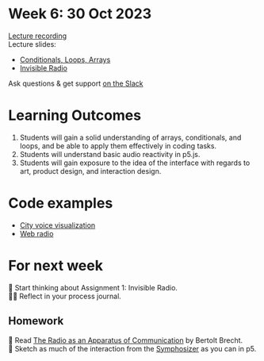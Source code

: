 # Week 6: 30 Oct 2023

[Lecture recording](https://ual.cloud.panopto.eu/Panopto/Pages/Viewer.aspx?id=1323fb1a-555d-414c-8bee-b08500de4b87)  
Lecture slides:

- [Conditionals, Loops, Arrays](<Conditionals, Loops, Arrays.pdf>)
- [Invisible Radio](https://moodle.arts.ac.uk/pluginfile.php/1726664/mod_resource/content/1/Invisible%20Radio.pdf)

Ask questions & get support [on the Slack](https://ual-cci.slack.com/)

# Learning Outcomes

1. Students will gain a solid understanding of arrays, conditionals, and loops, and be able to apply them effectively in coding tasks.
1. Students will understand basic audio reactivity in p5.js.
1. Students will gain exposure to the idea of the interface with regards to art, product design, and interaction design.

# Code examples

- [City voice visualization](examples/voice-visualization)
- [Web radio](examples/webradio)

# For next week

💭 Start thinking about Assignment 1: Invisible Radio.  
✍🏽 Reflect in your process journal.  

## Homework

📖 Read [The Radio as an Apparatus of Communication](Bertolt_Brecht_The_Radio_as_an_Apparatus_of_Communication.pdf) by Bertolt Brecht.  
🎨 Sketch as much of the interaction from the [Symphosizer](symphosizer.wearecollins.com/) as you can in p5.  
